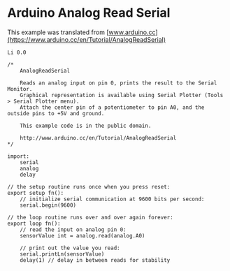 # Arduino Analog Read Serial

This example was translated from [www.arduino.cc](https://www.arduino.cc/en/Tutorial/AnalogReadSerial)

    Li 0.0
    
    /*
        AnalogReadSerial
        
        Reads an analog input on pin 0, prints the result to the Serial Monitor.
        Graphical representation is available using Serial Plotter (Tools > Serial Plotter menu).
        Attach the center pin of a potentiometer to pin A0, and the outside pins to +5V and ground.
        
        This example code is in the public domain.
        
        http://www.arduino.cc/en/Tutorial/AnalogReadSerial
    */
    
    import:
        serial
        analog
        delay
    
    // the setup routine runs once when you press reset:
    export setup fn():
        // initialize serial communication at 9600 bits per second:
        serial.begin(9600)
    
    // the loop routine runs over and over again forever:
    export loop fn():
        // read the input on analog pin 0:
        sensorValue int = analog.read(analog.A0)
        
        // print out the value you read:
        serial.printLn(sensorValue)
        delay(1) // delay in between reads for stability
